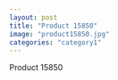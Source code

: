 ```yaml
---
layout: post
title: "Product 15850"
image: "product15850.jpg"
categories: "category1"
---
```

Product 15850
